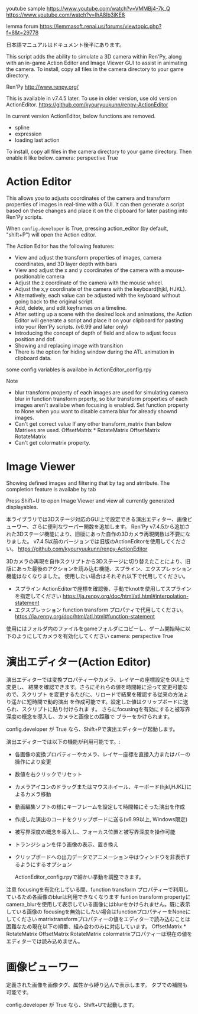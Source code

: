  youtube sample
<https://www.youtube.com/watch?v=VMMBj4-7k_Q>
<https://www.youtube.com/watch?v=lhA8Ib3iKE8>

lemma forum
<https://lemmasoft.renai.us/forums/viewtopic.php?f=8&t=29778>

 日本語マニュアルはドキュメント後半にあります。

 This script adds the ability to simulate a 3D camera within Ren'Py, along with an
 in-game Action Editor and Image Viewer GUI to assist in animating the camera.
 To install, copy all files in the camera directory to your game directory.

 Ren'Py <http://www.renpy.org/>

 This is available in v7.4.5 later.
 To use in older version, use old version ActionEditor.
 <https://github.com/kyouryuukunn/renpy-ActionEditor>

 In current version ActionEditor, below functions are removed.
 * spline
 * expression
 * loading last action

 To install, copy all files in the camera directory to your game directory.
 Then enable it like below.
	camera:
        perspective True

 Action Editor
================

 This allows you to adjusts coordinates of the  camera and transform properties
 of images in real-time with a GUI. It can then generate a script based on these changes and
 place it on the clipboard for later pasting into Ren'Py scripts.

 When `config.developer` is True, pressing action_editor (by default,
 "shift+P") will open the Action editor.
 
 The Action Editor has the following features:
 
  * View and adjust the transform properties of images, camera coordinates, and 3D layer depth with bars
  * View and adjust the x and y coordinates of the camera with a mouse-positionable camera
  * Adjust the z coordinate of the camera with the mouse wheel.
  * Adjust the x,y coordinate of the camera with the keyboard(hjkl, HJKL).
  * Alternatively, each value can be adjusted with the keyboard without going back to the original script.
  * Add, delete, and edit keyframes on a timeline.
  * After setting up a scene with the desired look and animations, the Action
    Editor will generate a script and place it on your clipboard for pasting
    into your Ren'Py scripts. (v6.99 and later only)
  * Introducing the concept of depth of field and allow to adjust focus position and dof.
  * Showing and replacing image with transition
  * There is the option for hiding window during the ATL animation in clipboard data.

 some config variables is availabe in ActionEditor_config.rpy

 Note
 * blur transform property of each images are used for simulating camera blur in function transform prperty,
 so blur transform properties of each images aren't availabe when focusing is enabled.
 Set function property to None when you want to disable camera blur for already shownd images.
 * Can't get correct value If any other transform_matrix than below Matrixes are used.
    OffsetMatrix * RotateMatrix
    OffsetMatrix
    RotateMatrix
 * Can't get colormatrix property.

 Image Viewer
================
 Showing defined images and filtering that by tag and atrribute.
 The completion feature is availabe by tab
 
 Press Shift+U to open Image Viewer and view all currently generated displayables.








 本ライブラリでは3Dステージ対応のGUI上で設定できる演出エディター、画像ビューワー、さらに便利なワーパー関数を追加します。
 Ren'Py v7.4.5から追加された3Dステージ機能により、旧版にあった自作の3Dカメラ再現関数は不要になりました。
 v7.4.5以前のバージョンでは旧版のActionEditorを使用してください。
 <https://github.com/kyouryuukunn/renpy-ActionEditor>

 3Dカメラの再現を自作スクリプトから3Dステージに切り替えたことにより、旧版にあった最後のアクションを読み込む機能、スプライン、エクスプレッション機能はなくなりました。
 使用したい場合はそれぞれ以下で代用してください。
 * スプライン ActionEditorで座標を確認後、手動でknotを使用してスプラインを指定してください <https://ja.renpy.org/doc/html/atl.html#interpolation-statement>
 * エクスプレッション function transform プロパティで代用してください。 <https://ja.renpy.org/doc/html/atl.html#function-statement>

 使用にはフォルダ内のファイルをgameフォルダにコピーし、ゲーム開始時に以下のようにしてカメラを有効化してください
	camera:
        perspective True

 演出エディター(Action Editor)
================

 演出エディターでは変換プロパティーやカメラ、レイヤーの座標設定をGUI上で変更し、
 結果を確認できます。さらにそれらの値を時間軸に沿って変更可能なので、スクリプト
 を変更するたびに、リロードで結果を確認する従来の方法より遥かに短時間で動的演出
 を作成可能です。設定した値はクリップボードに送られ、スクリプトに貼り付けられま
 す。
 さらにfocusingを有効にすると被写界深度の概念を導入し、カメラと画像との距離で
 ブラーをかけられます。

 config.developer が True なら、Shift+Pで演出エディターが起動します。
 
 演出エディターでは以下の機能が利用可能です。:
 
 * 各画像の変換プロパティーやカメラ、レイヤー座標を直接入力またはバーの操作により変更
 * 数値を右クリックでリセット
 * カメラアイコンのドラッグまたはマウスホイール、キーボード(hjkl,HJKL)によるカメラ移動
 * 動画編集ソフトの様にキーフレームを設定して時間軸にそった演出を作成
 * 作成した演出のコードをクリップボードに送る(v6.99以上, Windows限定)
 * 被写界深度の概念を導入し、フォーカス位置と被写界深度を操作可能
 * トランジションを伴う画像の表示、置き換え
 * クリップボードへの出力データでアニメーション中はウィンドウを非表示するようにするオプション

   ActionEditor_config.rpyで細かい挙動を調整できます。

 注意
 focusingを有効化している間、function transform プロパティーで利用しているため各画像のblurは利用できなくなります
 funtion transform propertyにcamera_blurを使用して表示している画像にはblurをかけられません。既に表示している画像の
 focusingを無効にしたい場合はfunctionプロパティーをNoneにしてください
 matrixtransformプロパティーの値をエディターで読み込むことは困難なため現在以下の順番、組み合わのみに対応しています。
    OffsetMatrix * RotateMatrix
    OffsetMatrix
    RotateMatrix
 colormatrixプロパティーは現在の値をエディターでは読み込めません。
   

 画像ビューワー
================
 定義された画像を画像タグ、属性から縛り込んで表示します。
 タブでの補間も可能です。

 config.developer が True なら、Shift+Uで起動します。

